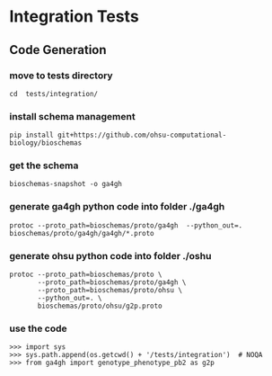 
# Integration Tests

## Code Generation

### move to tests directory
```
cd  tests/integration/
```

### install schema management

```
pip install git+https://github.com/ohsu-computational-biology/bioschemas
```


### get the schema
```
bioschemas-snapshot -o ga4gh
```

### generate ga4gh python code into folder ./ga4gh
```
protoc --proto_path=bioschemas/proto/ga4gh  --python_out=. bioschemas/proto/ga4gh/ga4gh/*.proto
```
### generate ohsu python code into folder ./oshu

```
protoc --proto_path=bioschemas/proto \
       --proto_path=bioschemas/proto/ga4gh \
       --proto_path=bioschemas/proto/ohsu \
       --python_out=. \
       bioschemas/proto/ohsu/g2p.proto
 ```

### use the code
```
>>> import sys
>>> sys.path.append(os.getcwd() + '/tests/integration')  # NOQA
>>> from ga4gh import genotype_phenotype_pb2 as g2p
```

